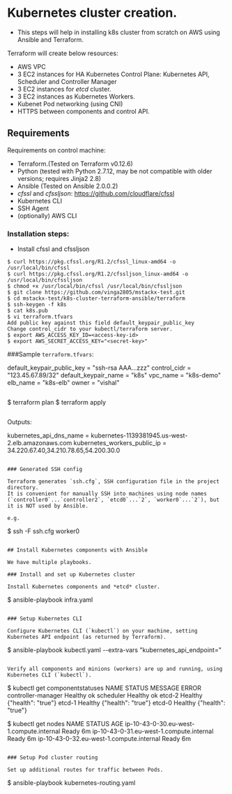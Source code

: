 # Kubernetes cluster creation.
- This steps will help in installing k8s cluster from scratch on AWS using Ansible and Terraform.

Terraform will create below resources:
- AWS VPC
- 3 EC2 instances for HA Kubernetes Control Plane: Kubernetes API, Scheduler and Controller Manager
- 3 EC2 instances for *etcd* cluster.
- 3 EC2 instances as Kubernetes Workers.
- Kubenet Pod networking (using CNI)
- HTTPS between components and control API.

## Requirements

Requirements on control machine:

- Terraform.(Tested on Terraform v0.12.6)
- Python (tested with Python 2.7.12, may be not compatible with older versions; requires Jinja2 2.8)
- Ansible (Tested on Ansible 2.0.0.2)
- *cfssl* and *cfssljson*:  https://github.com/cloudflare/cfssl
- Kubernetes CLI
- SSH Agent
- (optionally) AWS CLI

### Installation steps:
- Install cfssl and cfssljson
```
$ curl https://pkg.cfssl.org/R1.2/cfssl_linux-amd64 -o /usr/local/bin/cfssl
$ curl https://pkg.cfssl.org/R1.2/cfssljson_linux-amd64 -o /usr/local/bin/cfssljson
$ chmod +x /usr/local/bin/cfssl /usr/local/bin/cfssljson
$ git clone https://github.com/vinga2805/mstackx-test.git
$ cd mstackx-test/k8s-cluster-terraform-ansible/terraform
$ ssh-keygen -f k8s
$ cat k8s.pub 
$ vi terraform.tfvars
Add public key against this field default_keypair_public_key
Change control_cidr to your kubectl/terraform server.
$ export AWS_ACCESS_KEY_ID=<access-key-id>
$ export AWS_SECRET_ACCESS_KEY="<secret-key>"
```
###Sample `terraform.tfvars`:

default_keypair_public_key = "ssh-rsa AAA...zzz"
control_cidr = "123.45.67.89/32"
default_keypair_name = "k8s"
vpc_name = "k8s-demo"
elb_name = "k8s-elb"
owner = "vishal"
```
```
$ terraform plan
$ terraform apply
```
```
Outputs:

kubernetes_api_dns_name = kubernetes-1139381945.us-west-2.elb.amazonaws.com
kubernetes_workers_public_ip = 34.220.67.40,34.210.78.65,54.200.30.0
```

### Generated SSH config

Terraform generates `ssh.cfg`, SSH configuration file in the project directory.
It is convenient for manually SSH into machines using node names (`controller0`...`controller2`, `etcd0`...`2`, `worker0`...`2`), but it is NOT used by Ansible.

e.g.
```
$ ssh -F ssh.cfg worker0
```

## Install Kubernetes components with Ansible

We have multiple playbooks.

### Install and set up Kubernetes cluster

Install Kubernetes components and *etcd* cluster.
```
$ ansible-playbook infra.yaml
```

### Setup Kubernetes CLI

Configure Kubernetes CLI (`kubectl`) on your machine, setting Kubernetes API endpoint (as returned by Terraform).
```
$ ansible-playbook kubectl.yaml --extra-vars "kubernetes_api_endpoint=<kubernetes-api-dns-name>"
```

Verify all components and minions (workers) are up and running, using Kubernetes CLI (`kubectl`).

```
$ kubectl get componentstatuses
NAME                 STATUS    MESSAGE              ERROR
controller-manager   Healthy   ok
scheduler            Healthy   ok
etcd-2               Healthy   {"health": "true"}
etcd-1               Healthy   {"health": "true"}
etcd-0               Healthy   {"health": "true"}

$ kubectl get nodes
NAME                                       STATUS    AGE
ip-10-43-0-30.eu-west-1.compute.internal   Ready     6m
ip-10-43-0-31.eu-west-1.compute.internal   Ready     6m
ip-10-43-0-32.eu-west-1.compute.internal   Ready     6m
```

### Setup Pod cluster routing

Set up additional routes for traffic between Pods.
```
$ ansible-playbook kubernetes-routing.yaml
```

